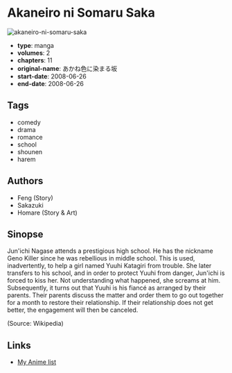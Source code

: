 # Akaneiro ni Somaru Saka

![akaneiro-ni-somaru-saka](https://cdn.myanimelist.net/images/manga/1/111947.jpg)

-   **type**: manga
-   **volumes**: 2
-   **chapters**: 11
-   **original-name**: あかね色に染まる坂
-   **start-date**: 2008-06-26
-   **end-date**: 2008-06-26

## Tags

-   comedy
-   drama
-   romance
-   school
-   shounen
-   harem

## Authors

-   Feng (Story)
-   Sakazuki
-   Homare (Story & Art)

## Sinopse

Jun'ichi Nagase attends a prestigious high school. He has the nickname Geno Killer since he was rebellious in middle school. This is used, inadvertently, to help a girl named Yuuhi Katagiri from trouble. She later transfers to his school, and in order to protect Yuuhi from danger, Jun'ichi is forced to kiss her. Not understanding what happened, she screams at him. Subsequently, it turns out that Yuuhi is his fiancé as arranged by their parents. Their parents discuss the matter and order them to go out together for a month to restore their relationship. If their relationship does not get better, the engagement will then be canceled.

(Source: Wikipedia)

## Links

-   [My Anime list](https://myanimelist.net/manga/8897/Akaneiro_ni_Somaru_Saka)
